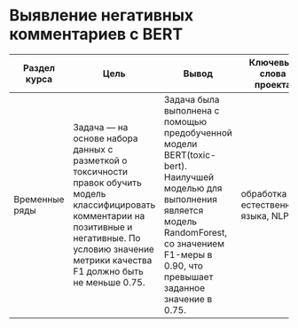 # Выявление негативных комментариев с BERT

Раздел курса | Цель | Вывод| Ключевые слова проекта | Используемые библиотеки
------------- |----------------| ---------------- | ---------------- | -----------------------
Временные ряды |Задача — на основе набора данных с разметкой о токсичности правок обучить модель классифицировать комментарии на позитивные и негативные. По условию значение метрики качества F1 должно быть не меньше 0.75. | Задача была выполнена с помощью предобученной модели BERT(toxic-bert). Наилучшей моделью для выполнения является модель RandomForest, со значением F1-меры в 0.90, что превышает заданное значение в 0.75. |  обработка естественного языка, NLP | `Pandas`, `Python`, `sklearn`, `bert`  

